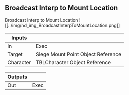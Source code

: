 ## Broadcast Interp to Mount Location
Broadcast Interp to Mount Location
![[../img/nd_img_BroadcastInterpToMountLocation.png]]

|Inputs||
|--|--|
| In | Exec |
| Target | Siege Mount Point Object Reference |
| Character | TBLCharacter Object Reference |

|Outputs||
|--|--|
| Out | Exec |
